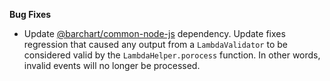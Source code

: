 **Bug Fixes**

* Update [@barchart/common-node-js](https://github.com/barchart/common-node-js) dependency. Update fixes regression that caused any output from a `LambdaValidator` to be considered valid by the `LambdaHelper.porocess` function. In other words, invalid events will no longer be processed. 
